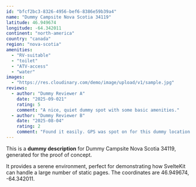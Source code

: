 ```yaml
---
id: "bfcf2bc3-8326-4956-bef6-8386e59b39a4"
name: "Dummy Campsite Nova Scotia 34119"
latitude: 46.949674
longitude: -64.342011
continent: "north-america"
country: "canada"
region: "nova-scotia"
amenities:
  - "RV-suitable"
  - "toilet"
  - "ATV-access"
  - "water"
images:
  - "https://res.cloudinary.com/demo/image/upload/v1/sample.jpg"
reviews:
  - author: "Dummy Reviewer A"
    date: "2025-09-021"
    rating: 5
    comment: "A nice, quiet dummy spot with some basic amenities."
  - author: "Dummy Reviewer B"
    date: "2025-08-04"
    rating: 2
    comment: "Found it easily. GPS was spot on for this dummy location."
---
```


This is a **dummy description** for Dummy Campsite Nova Scotia 34119, generated for the proof of concept.

It provides a serene environment, perfect for demonstrating how SvelteKit can handle a large number of static pages. The coordinates are 46.949674, -64.342011.
